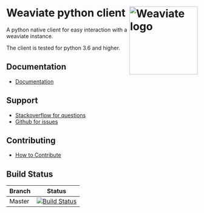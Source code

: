 # Weaviate python client  <img alt='Weaviate logo' src='https://raw.githubusercontent.com/semi-technologies/weaviate/19de0956c69b66c5552447e84d016f4fe29d12c9/docs/assets/weaviate-logo.png' width='180' align='right' />

A python native client for easy interaction with a weaviate instance.

The client is tested for python 3.6 and higher.

## Documentation

- [Documentation](https://www.semi.technology/developers/weaviate/current/client-libraries/python.html)

## Support

- [Stackoverflow for questions](https://stackoverflow.com/questions/tagged/weaviate)
- [Github for issues](https://github.com/semi-technologies/weaviate-python-client/issues)

## Contributing

- [How to Contribute](https://github.com/semi-technologies/weaviate/blob/master/CONTRIBUTE.md)

## Build Status

| Branch   | Status        |
| -------- |:-------------:|
| Master   | [![Build Status](https://travis-ci.com/semi-technologies/weaviate-python-client.svg)](https://travis-ci.com/semi-technologies/weaviate-python-client)

